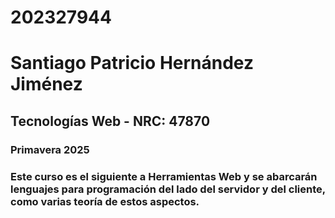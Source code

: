 # 202327944
# Santiago Patricio Hernández Jiménez
## Tecnologías Web - NRC: 47870
### Primavera 2025

### Este curso es el siguiente a Herramientas Web y se abarcarán lenguajes para programación del lado del servidor y del cliente, como varias teoría de estos aspectos.